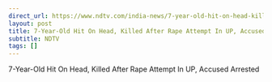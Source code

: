 ```yaml
---
direct_url: https://www.ndtv.com/india-news/7-year-old-hit-on-head-killed-after-rape-attempt-in-up-accused-arrested-6824890
layout: post
title: 7-Year-Old Hit On Head, Killed After Rape Attempt In UP, Accused Arrested
subtitle: NDTV
tags: []
---
```


7-Year-Old Hit On Head, Killed After Rape Attempt In UP, Accused Arrested
